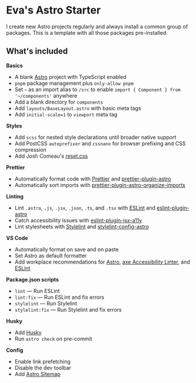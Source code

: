 # Eva's Astro Starter

I create new Astro projects regularly and always install a common group of packages. This is a template with all those packages pre-installed.

## What's included

**Basics**
- A blank [Astro](https://astro.build/) project with TypeScript enabled
- `pnpm` package management plus `only-allow pnpm`
- Set `~` as an import alias to `/src` to enable `import { Component } from '~/components'` anywhere
- Add a blank directory for `components`
- Add `layouts/BaseLayout.astro` with basic meta tags
- Add `initial-scale=1` to `viewport` meta tag

**Styles**
- Add `scss` for nested style declarations until broader native support
- Add PostCSS `autoprefixer` and `cssnano` for browser prefixing and CSS compression
- Add Josh Comeau's [reset.css](https://www.joshwcomeau.com/css/custom-css-reset/)

**Prettier**
- Automatically format code with [Prettier](https://prettier.io/) and [prettier-plugin-astro](https://github.com/withastro/prettier-plugin-astro)
- Automatically sort imports with [prettier-plugin-astro-organize-imports](https://github.com/neoki07/prettier-plugin-astro-organize-imports)

**Linting**
- Lint `.astro`, `.js`, `.jsx`, `.json`, `.ts`, and `.tsx` with [ESLint](https://eslint.org/) and [eslint-plugin-astro](https://github.com/ota-meshi/eslint-plugin-astro)
- Catch accessibility issues with [eslint-plugin-jsx-a11y](https://github.com/jsx-eslint/eslint-plugin-jsx-a11y)
- Lint stylesheets with [Stylelint](https://stylelint.io/) and [stylelint-config-astro](https://github.com/mattpfeffer/stylelint-config-astro)

**VS Code**
- Automatically format on save and on paste
- Set Astro as default formatter
- Add workplace recommendations for [Astro](https://marketplace.visualstudio.com/items?itemName=astro-build.astro-vscode), [axe Accessibility Linter](https://marketplace.visualstudio.com/items?itemName=deque-systems.vscode-axe-linter), and [ESLint](https://marketplace.visualstudio.com/items?itemName=dbaeumer.vscode-eslint)

**Package.json scripts**
- `lint` — Run ESLint
- `lint:fix` — Run ESLint and fix errors
- `stylelint` — Run Stylelint
- `stylelint:fix` — Run Stylelint and fix errors

**Husky**
- Add [Husky](https://typicode.github.io/husky/)
- Run `astro check` on pre-commit

**Config**
- Enable link prefetching
- Disable the dev toolbar
- Add [Astro Sitemap](https://docs.astro.build/en/guides/integrations-guide/sitemap/)